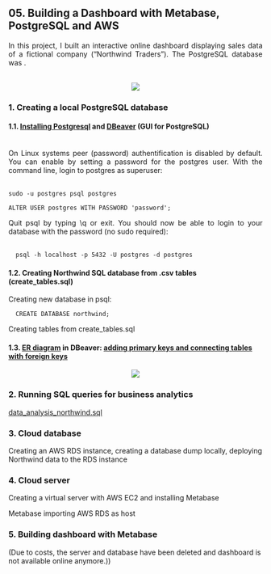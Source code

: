 ## 05. Building a Dashboard with Metabase, PostgreSQL and AWS 

<div align="justify">In this project, I built an interactive online dashboard displaying sales data of a fictional company (“Northwind Traders”). The PostgreSQL database was .</div><br>

<p align="center">
  <img src="https://github.com/orosz-attila/Spiced-Academy-Data-Science-Projects/blob/c72cf4d72887b833f41c583211852dcdf4092abc/05_dashboard/image/northwind_traders_dashboard.png"/>
</p>



### 1. Creating a local PostgreSQL database 

#### 1.1. [Installing Postgresql](https://www.postgresql.org/download/) and [DBeaver](https://dbeaver.io/download/) (GUI for PostgreSQL)
<div align="justify"></div><br>  

<div align="justify">On Linux systems peer (password) authentification is disabled by default. You can enable by setting a password for the postgres user. With the command line, login to postgres as superuser:</div><br>  

    sudo -u postgres psql postgres

    ALTER USER postgres WITH PASSWORD 'password';

<div align="justify">Quit psql by typing \q or exit. You should now be able to login to your database with the password (no sudo required):</div><br>  

      psql -h localhost -p 5432 -U postgres -d postgres  

#### 1.2. Creating Northwind SQL database from .csv tables (create_tables.sql)

Creating new database in psql: 

      CREATE DATABASE northwind; 

Creating tables from create_tables.sql

#### 1.3. [ER diagram](https://github.com/orosz-attila/Spiced-Academy-Data-Science-Projects/blob/master/05_dashboard/image/er_diagram_northwind.png) in DBeaver: [adding primary keys and connecting tables with foreign keys](https://dbeaver.com/docs/wiki/New-Table-creation/)  


<p align="center">
  <img src="https://github.com/orosz-attila/Spiced-Academy-Data-Science-Projects/blob/master/05_dashboard/image/er_diagram_northwind.png"/>
</p>

### 2. Running SQL queries for business analytics 

[data_analysis_northwind.sql](https://github.com/orosz-attila/Spiced-Academy-Data-Science-Projects/blob/master/05_dashboard/data_analysis_northwind.sql)


### 3. Cloud database

Creating an AWS RDS instance, creating a database dump locally, deploying Northwind data to the RDS instance

### 4. Cloud server

Creating a virtual server with AWS EC2 and installing Metabase 

Metabase importing AWS RDS as host 

### 5. Building dashboard with Metabase  


(Due to costs, the server and database have been deleted and dashboard is not available online anymore.))
